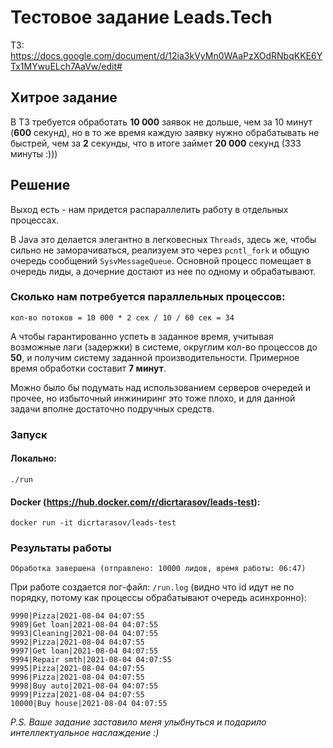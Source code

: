 # Тестовое задание Leads.Tech

ТЗ: https://docs.google.com/document/d/12ia3kVyMn0WAaPzXOdRNbqKKE6YTx1MYwuELch7AaVw/edit#

## Хитрое задание

В ТЗ требуется обработать **10 000** заявок не дольше, чем за 10 минут (**600** секунд), но в то же время каждую заявку
нужно обрабатывать не быстрей, чем за **2** секунды, что в итоге займет **20 000** секунд (333 минуты :)))

## Решение

Выход есть - нам придется распараллелить работу в отдельных процессах.

В Java это делается элегантно в легковесных `Threads`, здесь же, чтобы сильно не заморачиваться, реализуем это через
`pcntl_fork` и общую очередь сообщений `SysvMessageQueue`. Основной процесс помещает в очередь лиды, а дочерние достают
из нее по одному и обрабатывают.

### Сколько нам потребуется параллельных процессов:

`кол-во потоков = 10 000 * 2 сек / 10 / 60 сек = 34`

А чтобы гарантированно успеть в заданное время, учитывая возможные лаги (задержки) в системе, округлим кол-во процессов
до **50**, и получим систему заданной производительности. Примерное время обработки составит **7 минут**.

Можно было бы подумать над использованием серверов очередей и прочее, но избыточный инжиниринг это тоже плохо, и для
данной задачи вполне достаточно подручных средств.

### Запуск

#### Локально:

```shell
./run
```

#### Docker (https://hub.docker.com/r/dicrtarasov/leads-test):

```shell
docker run -it dicrtarasov/leads-test
```

### Результаты работы

```
Обработка завершена (отправлено: 10000 лидов, время работы: 06:47)
```

При работе создается лог-файл: `/run.log` (видно что id идут не по порядку, потому как процессы обрабатывают очередь
асинхронно):

```
9990|Pizza|2021-08-04 04:07:55
9989|Get loan|2021-08-04 04:07:55
9993|Cleaning|2021-08-04 04:07:55
9992|Pizza|2021-08-04 04:07:55
9997|Get loan|2021-08-04 04:07:55
9994|Repair smth|2021-08-04 04:07:55
9995|Pizza|2021-08-04 04:07:55
9996|Pizza|2021-08-04 04:07:55
9998|Buy auto|2021-08-04 04:07:55
9999|Pizza|2021-08-04 04:07:55
10000|Buy house|2021-08-04 04:07:55
```

_P.S. Ваше задание заставило меня улыбнуться и подарило интеллектуальное наслаждение :)_
